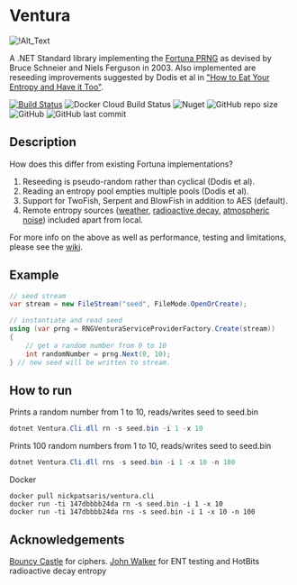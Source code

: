 # Ventura 
![!Alt_Text](https://live.staticflickr.com/65535/48260901146_95a33faff0_q_d.jpg)

A .NET Standard library implementing the [Fortuna PRNG](https://en.wikipedia.org/wiki/Fortuna_(PRNG)) as devised by Bruce Schneier and Niels Ferguson in 2003. Also implemented are reseeding improvements suggested by Dodis et al in ["How to Eat Your Entropy and Have it Too"](https://eprint.iacr.org/2014/167).

[![Build Status](https://travis-ci.com/nickpts/Ventura.svg?branch=master)](https://travis-ci.com/nickpts/Ventura)
![Docker Cloud Build Status](https://img.shields.io/docker/cloud/build/nickpatsaris/ventura.cli.svg)
![Nuget](https://img.shields.io/nuget/v/Ventura.svg)
![GitHub repo size](https://img.shields.io/github/repo-size/nickpts/Ventura.svg)
![GitHub](https://img.shields.io/github/license/nickpts/Ventura.svg)
![GitHub last commit](https://img.shields.io/github/last-commit/nickpts/Ventura.svg)

## Description
How does this differ from existing Fortuna implementations?
  1. Reseeding is pseudo-random rather than cyclical (Dodis et al).
  2. Reading an entropy pool empties multiple pools (Dodis et al).
  3. Support for TwoFish, Serpent and BlowFish in addition to AES (default).
  4. Remote entropy sources ([weather](https://rapidapi.com/community/api/open-weather-map), [radioactive decay](https://www.fourmilab.ch/hotbits/), [atmospheric noise](https://www.random.org/bytes/)) included apart from local.
  
For more info on the above as well as performance, testing and limitations, please see the [wiki](https://github.com/nickpts/Ventura/wiki).
  
## Example
```C#
// seed stream
var stream = new FileStream("seed", FileMode.OpenOrCreate);

// instantiate and read seed 
using (var prng = RNGVenturaServiceProviderFactory.Create(stream))
{
    // get a random number from 0 to 10
    int randomNumber = prng.Next(0, 10); 
} // new seed will be written to stream.
```
## How to run
Prints a random number from 1 to 10, reads/writes seed to seed.bin
```powershell
dotnet Ventura.Cli.dll rn -s seed.bin -i 1 -x 10
```
Prints 100 random numbers from 1 to 10, reads/writes seed to seed.bin
```powershell
dotnet Ventura.Cli.dll rns -s seed.bin -i 1 -x 10 -n 100
```
Docker
```docker
docker pull nickpatsaris/ventura.cli
docker run -ti 147dbbbb24da rn -s seed.bin -i 1 -x 10
docker run -ti 147dbbbb24da rns -s seed.bin -i 1 -x 10 -n 100
```

## Acknowledgements
[Bouncy Castle](https://www.bouncycastle.org/) for ciphers.
[John Walker](https://www.fourmilab.ch/random/) for ENT testing and HotBits radioactive decay entropy
